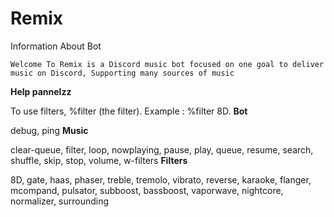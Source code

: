 # Remix
Information About Bot


     

  <p>

    Welcome To Remix is a Discord music bot focused on one goal to deliver music on Discord, Supporting many sources of music

**__Help pannelzz__**

To use filters, %filter (the filter). Example : %filter 8D.
**__Bot__**

debug, ping
**__Music__**

clear-queue, filter, loop, nowplaying, pause, play, queue, resume, search, shuffle, skip, stop, volume, w-filters
**__Filters__**

8D, gate, haas, phaser, treble, tremolo, vibrato, reverse, karaoke, flanger, mcompand, pulsator, subboost, bassboost, vaporwave, nightcore, normalizer, surrounding


